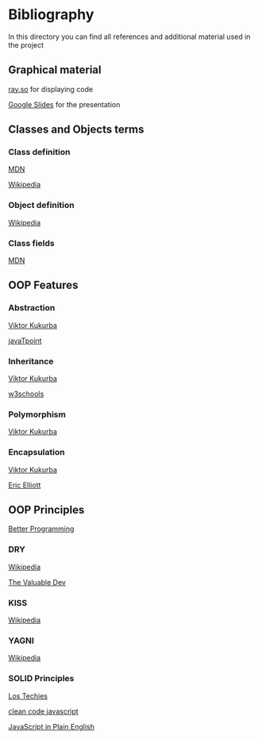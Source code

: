 # Bibliography

In this directory you can find all references and additional material used in the project

## Graphical material

[ray.so](https://ray.so/) for displaying code

[Google Slides](https://www.google.es/intl/es/slides/about/) for the presentation

## Classes and Objects terms

### Class definition

[MDN](https://developer.mozilla.org/es/docs/Web/JavaScript/Reference/Classes)

[Wikipedia](https://en.wikipedia.org/wiki/Class_(computer_programming))

### Object definition

[Wikipedia](https://en.wikipedia.org/wiki/Object_(computer_science))

### Class fields
[MDN](https://developer.mozilla.org/es/docs/Web/JavaScript/Reference/Classes/Public_class_fields)

## OOP Features

### Abstraction

[Viktor Kukurba](https://medium.com/@viktor.kukurba/object-oriented-programming-in-javascript-1-abstraction-c47307c469d1)

[javaTpoint](https://www.javatpoint.com/javascript-oops-abstraction)

### Inheritance

[Viktor Kukurba](https://medium.com/@viktor.kukurba/object-oriented-programming-in-javascript-2-inheritance-447368f57a26)

[w3schools](https://www.w3schools.com/js/js_class_inheritance.asp)

### Polymorphism

[Viktor Kukurba](https://medium.com/@viktor.kukurba/object-oriented-programming-in-javascript-3-polymorphism-fb564c9f1ce8)

### Encapsulation

[Viktor Kukurba](https://medium.com/@viktor.kukurba/object-oriented-programming-in-javascript-4-encapsulation-4f9165cd26f9)

[Eric Elliott](https://medium.com/javascript-scene/encapsulation-in-javascript-26be60e325b4)

## OOP Principles

[Better Programming](https://betterprogramming.pub/kiss-dry-and-code-principles-every-developer-should-follow-b77d89f51d74)

### DRY

[Wikipedia](https://en.wikipedia.org/wiki/Don%27t_repeat_yourself)

[The Valuable Dev](https://thevaluable.dev/dry-principle-cost-benefit-example/)

### KISS

[Wikipedia](https://en.wikipedia.org/wiki/KISS_principle)

### YAGNI

[Wikipedia](https://en.wikipedia.org/wiki/You_aren%27t_gonna_need_it)

### SOLID Principles

[Los Techies](https://lostechies.com/chadmyers/2008/03/08/pablo-s-topic-of-the-month-march-solid-principles/)

[clean code javascript](https://www.bookstack.cn/read/clean-code-javascript/spilt.6.README.md)

[JavaScript in Plain English](https://javascript.plainenglish.io/decoupling-code-in-javascript-with-the-dependency-inversion-principle-6d23342b4aaa)
